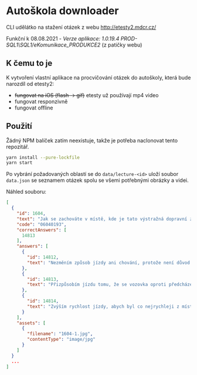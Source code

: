 # Autoškola downloader

CLI udělátko na stažení otázek z webu http://etesty2.mdcr.cz/

Funkční k 08.08.2021 - _Verze aplikace: 1.0.19.4 PROD-SQL1\SQL1/eKomunikace_PRODUKCE2_ (z patičky webu)

## K čemu to je
K vytvoření vlastní aplikace na procvičování otázek do autoškoly, která bude narozdíl od etesty2:
- ~~fungovat na iOS (flash -> gif)~~ etesty už používají mp4 video
- fungovat responzivně
- fungovat offline

## Použití
Žádný NPM balíček zatím neexistuje, takže je potřeba naclonovat tento repozitář.

```bash
yarn install --pure-lockfile
yarn start
```

Po vybrání požadovaných oblastí se do `data/lecture-<id>` uloží soubor `data.json` se seznamem otázek spolu se všemi potřebnými obrázky a videi.

Náhled souboru:
```json
[
  {
    "id": 1604,
    "text": "Jak se zachováte v místě, kde je tato výstražná dopravní značka?",
    "code": "06040193",
    "correctAnswers": [
      14813
    ],
    "answers": [
      {
        "id": 14812,
        "text": "Nezměním způsob jízdy ani chování, protože není důvod očekávat změnu dopravní situace."
      },
      {
        "id": 14813,
        "text": "Přizpůsobím jízdu tomu, že se vozovka oproti předcházejícímu úseku výrazně zužuje, a to z obou stran"
      },
      {
        "id": 14814,
        "text": "Zvýším rychlost jízdy, abych byl co nejrychleji z místa zúžení."
      }
    ],
    "assets": [
      {
        "filename": "1604-1.jpg",
        "contentType": "image/jpg"
      }
    ]
  }
  ...
]
```
